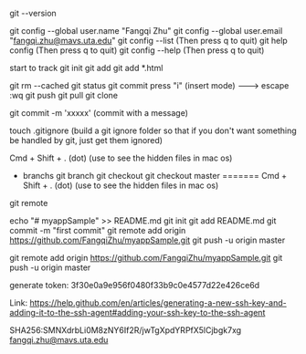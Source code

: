 git --version

git config --global user.name "Fangqi Zhu"
git config --global user.email "fangqi.zhu@mavs.uta.edu"
git config --list     (Then press q to quit)
git help config       (Then press q to quit)
git config --help     (Then press q to quit)

start to track
git init
git add <file>
git add *.html

git rm --cached <file>
git status
git commit      press "i" (insert mode) ---> escape :wq
git push
git pull
git clone

git commit -m 'xxxxx'  (commit with a message)

touch .gitignore (build a git ignore folder so that if you don't want something be handled by git, just get them ignored)

Cmd + Shift + . (dot) (use to see the hidden files in mac os)

* branchs
git branch
git checkout <branch>
git checkout master
=======
Cmd + Shift + . (dot) (use to see the hidden files in mac os)

git remote

echo "# myappSample" >> README.md
git init
git add README.md
git commit -m "first commit"
git remote add origin https://github.com/FangqiZhu/myappSample.git
git push -u origin master


git remote add origin https://github.com/FangqiZhu/myappSample.git
git push -u origin master

generate token: 3f30e0a9e956f0480f33b9c0e4577d22e426ce6d

Link: https://help.github.com/en/articles/generating-a-new-ssh-key-and-adding-it-to-the-ssh-agent#adding-your-ssh-key-to-the-ssh-agent

SHA256:SMNXdrbLi0M8zNY6If2R/jwTgXpdYRPfX5lCjbgk7xg fangqi.zhu@mavs.uta.edu
